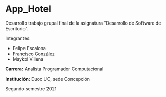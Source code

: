 # App_Hotel
Desarrollo trabajo grupal final de la asignatura "Desarrollo de Software de Escritorio".

Integrantes:
- Felipe Escalona
- Francisco González
- Maykol Villena

**Carrera:** Analista Programador Computacional
 
**Institución:** Duoc UC, sede Concepción
 
Segundo semestre 2021
